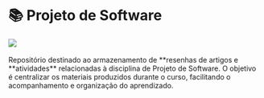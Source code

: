 # 📚 Projeto de Software

<div>
<img src="livro.gif"  align="center" style="width: 100% alt="Descrição do gif" />
</div>

<br> 
Repositório destinado ao armazenamento de **resenhas de artigos e **atividades** relacionadas à disciplina de Projeto de Software.  
O objetivo é centralizar os materiais produzidos durante o curso, facilitando o acompanhamento e organização do aprendizado.

